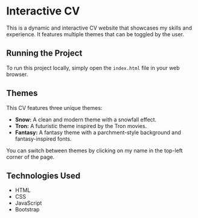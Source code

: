 # Interactive CV

This is a dynamic and interactive CV website that showcases my skills and experience. It features multiple themes that can be toggled by the user.

## Running the Project

To run this project locally, simply open the `index.html` file in your web browser.

## Themes

This CV features three unique themes:

*   **Snow:** A clean and modern theme with a snowfall effect.
*   **Tron:** A futuristic theme inspired by the Tron movies.
*   **Fantasy:** A fantasy theme with a parchment-style background and fantasy-inspired fonts.

You can switch between themes by clicking on my name in the top-left corner of the page.

## Technologies Used

*   HTML
*   CSS
*   JavaScript
*   Bootstrap